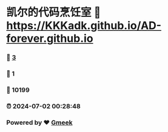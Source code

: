 # 凯尔的代码烹饪室 :link: https://KKKadk.github.io/AD-forever.github.io 
### :page_facing_up: [3](https://KKKadk.github.io/AD-forever.github.io/tag.html) 
### :speech_balloon: 1 
### :hibiscus: 10199 
### :alarm_clock: 2024-07-02 00:28:48 
### Powered by :heart: [Gmeek](https://github.com/Meekdai/Gmeek)
